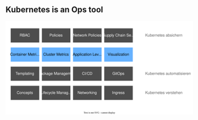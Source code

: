 ## Kubernetes is an Ops tool

![](120_kubernetes/00_intro/kubernetes-ueberwachen.drawio.svg) <!-- .element: style="width: 100%;" -->
